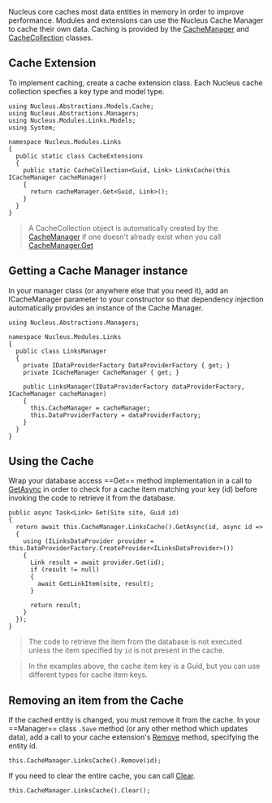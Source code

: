 Nucleus core caches most data entities in memory in order to improve performance.  Modules and extensions can use the Nucleus Cache Manager to cache their own
data.  Caching is provided by the [CacheManager](/api-documentation/Nucleus.Abstractions.Managers.ICacheManager) 
and [CacheCollection](/api-documentation/Nucleus.Abstractions.Models.Cache.CacheCollectionT0T1) 
classes.


## Cache Extension
To implement caching, create a cache extension class.  Each Nucleus cache collection specfies a key type and model type.  

```
using Nucleus.Abstractions.Models.Cache;
using Nucleus.Abstractions.Managers;
using Nucleus.Modules.Links.Models;
using System;

namespace Nucleus.Modules.Links
{
  public static class CacheExtensions
  {
    public static CacheCollection<Guid, Link> LinksCache(this ICacheManager cacheManager)
    {
      return cacheManager.Get<Guid, Link>();
    }
  }
}
```

> A CacheCollection object is automatically created by the [CacheManager](/api-documentation/Nucleus.Abstractions.Managers.ICacheManager)
if one doesn't already exist when you call [CacheManager.Get](/api-documentation/Nucleus.Abstractions.Managers.ICacheManager/#GetKeyTModel)

## Getting a Cache Manager instance
In your manager class (or anywhere else that you need it), add an ICacheManager parameter to your constructor so that 
dependency injection automatically provides an instance of the Cache Manager.

```
using Nucleus.Abstractions.Managers;

namespace Nucleus.Modules.Links
{
  public class LinksManager
  {
    private IDataProviderFactory DataProviderFactory { get; }
    private ICacheManager CacheManager { get; }
    
    public LinksManager(IDataProviderFactory dataProviderFactory, ICacheManager cacheManager)
    {
      this.CacheManager = cacheManager;
      this.DataProviderFactory = dataProviderFactory;
    }
  }
}
```

## Using the Cache
Wrap your database access ==Get== method implementation in a call to [GetAsync](/api-documentation/Nucleus.Abstractions.Models.Cache.CacheCollectionT0T1/#GetAsync(TKeyTKey))
in order to check for a cache item matching your key (id) before invoking the code to retrieve it from the database.
```
public async Task<Link> Get(Site site, Guid id)
{
  return await this.CacheManager.LinksCache().GetAsync(id, async id =>
  {
    using (ILinksDataProvider provider = this.DataProviderFactory.CreateProvider<ILinksDataProvider>())
    {
      Link result = await provider.Get(id);
      if (result != null)
      {
        await GetLinkItem(site, result);
      }

      return result;
    }
  });
}
```

> The code to retrieve the item from the database is not executed unless the item specified by `id` is not present in the cache.

> In the examples above, the cache item key is a Guid, but you can use different types for cache item keys.

## Removing an item from the Cache
If the cached entity is changed, you must remove it from the cache.  In your ==Manager== class `.Save` method (or any other method which 
updates data), add a call to your cache extension's [Remove](/api-documentation/Nucleus.Abstractions.Models.Cache.CacheCollectionT0T1/#Remove(TKey))
method, specifying the entity id.

```
this.CacheManager.LinksCache().Remove(id);
```

If you need to clear the entire cache, you can call [Clear](/api-documentation/Nucleus.Abstractions.Models.Cache.CacheCollectionT0T1/#Clear).

```
this.CacheManager.LinksCache().Clear();
```

